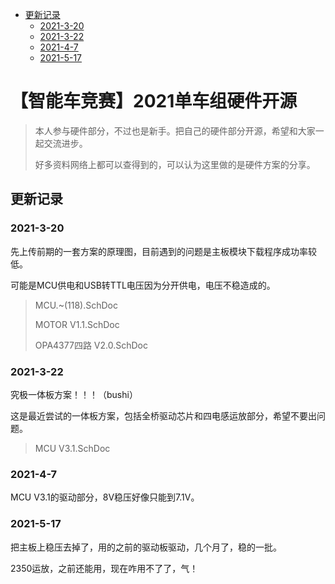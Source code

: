 * [更新记录](#更新记录)
    + [2021-3-20](#2021-3-20)
    + [2021-3-22](#2021-3-22)
    + [2021-4-7](#2021-4-7)
    + [2021-5-17](#2021-5-17)

# 【智能车竞赛】2021单车组硬件开源

> 本人参与硬件部分，不过也是新手。把自己的硬件部分开源，希望和大家一起交流进步。
> 
> 好多资料网络上都可以查得到的，可以认为这里做的是硬件方案的分享。
> 
## 更新记录
### 2021-3-20
先上传前期的一套方案的原理图，目前遇到的问题是主板模块下载程序成功率较低。

可能是MCU供电和USB转TTL电压因为分开供电，电压不稳造成的。
>MCU.~(118).SchDoc
>
>MOTOR V1.1.SchDoc
>
>OPA4377四路 V2.0.SchDoc

### 2021-3-22
究极一体板方案！！！（bushi）

这是最近尝试的一体板方案，包括全桥驱动芯片和四电感运放部分，希望不要出问题。
>MCU V3.1.SchDoc

### 2021-4-7
MCU V3.1的驱动部分，8V稳压好像只能到7.1V。

### 2021-5-17
把主板上稳压去掉了，用的之前的驱动板驱动，几个月了，稳的一批。

2350运放，之前还能用，现在咋用不了了，气！
